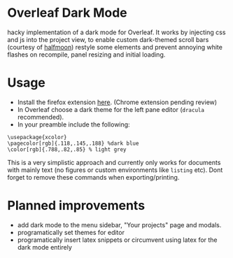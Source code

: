 # Overleaf Dark Mode
hacky implementation of a dark mode for Overleaf. It works by injecting css and js into the project view, to enable custom dark-themed scroll bars (courtesy of [halfmoon](https://github.com/halfmoonui/halfmoon)) restyle some elements and prevent annoying white flashes on recompile, panel resizing and initial loading.

# Usage
- Install the firefox extension [here](https://addons.mozilla.org/en-US/firefox/addon/overleaf-dark-mode/). (Chrome extension pending review)
- In Overleaf choose a dark theme for the left pane editor (`dracula` recommended).
- In your preamble include the following:
```
\usepackage{xcolor}
\pagecolor[rgb]{.118,.145,.188} %dark blue
\color[rgb]{.788,.82,.85} % light grey
```

This is a very simplistic approach and currently only works for documents with mainly text (no figures or custom environments like `listing` etc). Dont forget to remove these commands when exporting/printing.

# Planned improvements
- add dark mode to the menu sidebar, "Your projects" page and modals.
- programatically set themes for editor
- programatically insert latex snippets or circumvent using latex for the dark mode entirely